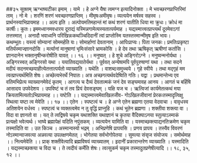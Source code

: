 ##३५ सूक्तम् ऋग्भाष्यटीका
इमाम् । यामे । हे अग्ने यैषा त्वमग्न इत्यादिनोक्ता । मे भवच्छरणप्राप्तिरिमां ताम् । नो मे । शरणिं शरणं भवच्छरणप्राप्तिम् । मीमृषःअमीमृषः। व्यत्ययेन मर्षस्व सहस्व । प्रार्थनस्याभिप्रायमाह ।। अल्प इति । अल्पोयमतिमहान्तं मां कथं शरणं यातीति धिया मा क्रुधः। क्रोधं मा कार्षीः। कुतः। इममध्वानमवधारय दूराद्यं यस्मिन्नगामेत्यस्यतात्पर्यमाह । यद्यस्मात्त्वत्प्राप्त्यर्थं दूरमेवाऽगां तत्तस्मात् । अनादौ भवाध्वनि परिखिन्नःकथञ्चिदिदानीं त्वां प्राप्तोस्मि यतस्तस्मान्मीमृष इति भावः। कथम्भूतः। यस्त्वं सोम्यानां सोममर्हति यः। सोमार्हाणां देवतानाम् । आपिःप्राप्यः। पिता जनकः। प्रमतिःप्रकृष्टा मतिर्यस्माज्ज्ञानदोसि । मर्त्यानां मानुषाणां भृमिःसंसारे भ्रामकोसि । हे देव तथा ऋषिकृत् ऋषीणां कर्तासि । ज्ञानदानेन भक्तानृषीन्करोषीति यावत् ।। १६ ।।
मनुष्वत् । हे शुचे अङ्गिरोऽग्ने । मनुष्वन्मनोर्यथा । अङ्गिरस्वत् अङ्गिरसो यथा । ययातिवद्ययातेर्यथा । पूर्ववत् अन्येषामपि पूर्वपुरुषाणां यथा । तथा सदने मदीयं सदनमच्छयाहीत्येतत्तात्पर्यतो व्याख्याति । यथेति । वाशब्दःसमुच्चये । गृहे स्वीये । तथा मद्गृहं मम त्वत्प्राप्त्यर्थमिति शेषः। अच्छेत्यभेरर्थे निपातः। अत्र अच्छगत्यर्थवदेष्विति गतिः। यद्वा । प्रथमान्तेभ्य एव वतिमभिप्रेत्य व्याख्यानमेवेदं कृतम् । आगत्य च दैव्यं देवतात्मकं जनं देव सङ्घमावह आनय । आगतं च बर्हिषि आसादय उपवेदेशय । उपविष्टं च तं तव प्रियं देवसङ्घम् । यक्षि यज च । ऋत्विजां कार्यमेतत्कथं मया क्रियतामित्यतोऽभिप्रायमाह ।। यष्टेति ।। यद्यस्मात्त्वमेवाखिलजीव- गोऽखिलजीवानां प्रेरकःतस्मादृत्विक्षु स्थित्वा यष्टा त्व मेवेति ।। १७ ।।
एतेन । स्पष्टत्वं च । हे अग्ने एतेन ब्रह्मणा एतया वेदवाचा । वावृधस्व अतिशयेन वर्धस्व । स्पष्टत्वं च व्यक्तत्वमेव न तु वृद्धिं प्राप्नुहि । कथं भूतेन ब्रह्मणा । शक्तीवा शक्त्या वा । विदा वा ज्ञानतो वा । यत् ते त्वद्विषये चकृम यथाशक्ति यथाज्ञानं च कृतया वैदिक्याऽनया स्तुत्याऽस्माकं प्रत्यक्षो भवेत्यर्थः। भाष्ये ब्रह्मापेक्षं यदिति नपुंसकम् । व्यत्ययेन यामिति वा । यस्माच्छक्त्याद्यनतिक्रमेण चकृम तस्मादिति वा । उत किञ्च । अस्मान्वस्यो भद्रम् । अभिप्रणेषि प्रापयसि । प्रणय प्रापय । तस्यैव विवरणं नोऽस्मान्वाजवत्या अन्नवत्या उपलक्षणमेतत् । भोगेतया सर्वभोगोपेतया । सुमत्या संसृज संयोजय । समोर्थमाह ।। नित्यमेवेति ।। प्राक् शक्तीवेत्यादि ब्रह्मविषयं व्याख्यातम् । इदानीं प्रकारान्तरेण व्याख्याति । यस्मादिति । यद्यस्माच्छक्त्या च विदा च । ते त्वदीयं कर्मेति शेषः। त्वत्सुकर्म चकृम तस्मादुतप्रणेषीत्यादि ।। १८, ३५, १२ ।।
